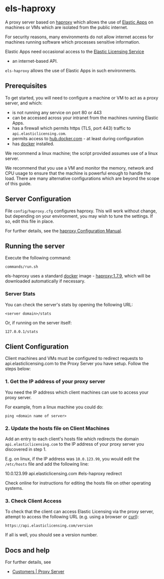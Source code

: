# els-haproxy

A proxy server based on [haproxy](https://cbonte.github.io/haproxy-dconv/)
which allows the use of
[Elastic Apps](https://docs.elasticlicensing.com/basics/glossary/#elastic-app)
on machines or VMs which are isolated from the public internet.

For security reasons, many environments do not allow internet access for
machines running software which processes sensitive information.

Elastic Apps need occasional access to the
[Elastic Licensing Service](https://docs.elasticlicensing.com/basics/glossary/#elastic-licensing-service)
- an internet-based API.

`els-haproxy` allows the use of Elastic Apps in such environments.

## Prerequisites

To get started, you will need to configure a machine or VM to act as a proxy
server, and which:

* is not running any service on port 80 or 443
* can be accessed across your intranet from the machines running Elastic Apps.
* has a firewall which permits https (TLS, port 443) traffic to
`api.elasticlicensing.com`.
* permits access to [hub.docker.com](https://hub.docker.com/) - at least during
configuration
* has [docker](https://docs.docker.com/) installed.

We recommend a linux machine; the script provided assumes use of a linux
server.

We recommend that you use a VM and monitor the memory, network and CPU usage
to ensure that the machine is powerful enough to handle the load. There are many
alternative configurations which are beyond the scope of this guide.

## Server Configuration

File `config/haproxy.cfg` configures haproxy. This will work without change, but
depending on your environment, you may wish to tune the settings. If so, edit
this file in place.

For further details, see the
[haproxy Configuration Manual](https://cbonte.github.io/haproxy-dconv/1.7/configuration.html).

## Running the server

Execute the following command:

    commands/run.sh

els-haproxy uses a standard [docker](https://docs.docker.com/) image -
[haproxy:1.7.9](https://hub.docker.com/_/haproxy/), which will
be downloaded automatically if necessary.

### Server Stats

You can check the server's stats by opening the following URL:

    <server domain>/stats

Or, if running on the server itself:

    127.0.0.1/stats

## Client Configuration

Client machines and VMs must be configured to redirect requests to
api.elasticlicensing.com to the Proxy Server you have setup. Follow the
steps below:

### 1. Get the IP address of your proxy server

You need the IP address which client machines can use to access your proxy
server.

For example, from a linux machine you could do:

    ping <domain name of server>

### 2. Update the hosts file on Client Machines

Add an entry to each client's hosts file which redirects the domain
`api.elasticlicensing.com` to the IP address of your proxy server you discovered
in step 1.

E.g. on linux, if the IP address was `10.0.123.99`, you would edit the
`/etc/hosts` file and add the following line:

10.0.123.99   api.elasticlicensing.com #els-haproxy redirect

Check online for instructions for editing the hosts file on other operating
systems.

### 3. Check Client Access

To check that the client can access Elastic Licensing via the proxy server,
attempt to access the following URL (e.g. using a browser or [curl](https://curl.haxx.se/)):

    https://api.elasticlicensing.com/version

If all is well, you should see a version number.

## Docs and help

For further details, see

* [Customers | Proxy Server](https://docs.elasticlicensing.com/customers/proxy-server)

